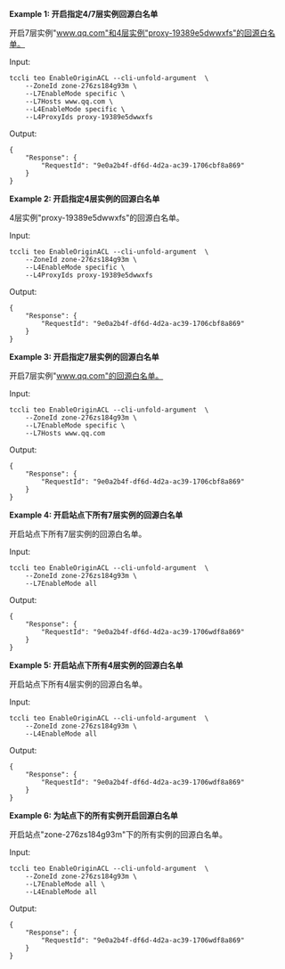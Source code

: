 **Example 1: 开启指定4/7层实例回源白名单**

开启7层实例"www.qq.com"和4层实例"proxy-19389e5dwwxfs"的回源白名单。

Input: 

```
tccli teo EnableOriginACL --cli-unfold-argument  \
    --ZoneId zone-276zs184g93m \
    --L7EnableMode specific \
    --L7Hosts www.qq.com \
    --L4EnableMode specific \
    --L4ProxyIds proxy-19389e5dwwxfs
```

Output: 
```
{
    "Response": {
        "RequestId": "9e0a2b4f-df6d-4d2a-ac39-1706cbf8a869"
    }
}
```

**Example 2: 开启指定4层实例的回源白名单**

4层实例"proxy-19389e5dwwxfs"的回源白名单。

Input: 

```
tccli teo EnableOriginACL --cli-unfold-argument  \
    --ZoneId zone-276zs184g93m \
    --L4EnableMode specific \
    --L4ProxyIds proxy-19389e5dwwxfs
```

Output: 
```
{
    "Response": {
        "RequestId": "9e0a2b4f-df6d-4d2a-ac39-1706cbf8a869"
    }
}
```

**Example 3: 开启指定7层实例的回源白名单**

开启7层实例"www.qq.com"的回源白名单。

Input: 

```
tccli teo EnableOriginACL --cli-unfold-argument  \
    --ZoneId zone-276zs184g93m \
    --L7EnableMode specific \
    --L7Hosts www.qq.com
```

Output: 
```
{
    "Response": {
        "RequestId": "9e0a2b4f-df6d-4d2a-ac39-1706cbf8a869"
    }
}
```

**Example 4: 开启站点下所有7层实例的回源白名单**

开启站点下所有7层实例的回源白名单。

Input: 

```
tccli teo EnableOriginACL --cli-unfold-argument  \
    --ZoneId zone-276zs184g93m \
    --L7EnableMode all
```

Output: 
```
{
    "Response": {
        "RequestId": "9e0a2b4f-df6d-4d2a-ac39-1706wdf8a869"
    }
}
```

**Example 5: 开启站点下所有4层实例的回源白名单**

开启站点下所有4层实例的回源白名单。

Input: 

```
tccli teo EnableOriginACL --cli-unfold-argument  \
    --ZoneId zone-276zs184g93m \
    --L4EnableMode all
```

Output: 
```
{
    "Response": {
        "RequestId": "9e0a2b4f-df6d-4d2a-ac39-1706wdf8a869"
    }
}
```

**Example 6: 为站点下的所有实例开启回源白名单**

开启站点"zone-276zs184g93m"下的所有实例的回源白名单。

Input: 

```
tccli teo EnableOriginACL --cli-unfold-argument  \
    --ZoneId zone-276zs184g93m \
    --L7EnableMode all \
    --L4EnableMode all
```

Output: 
```
{
    "Response": {
        "RequestId": "9e0a2b4f-df6d-4d2a-ac39-1706wdf8a869"
    }
}
```

